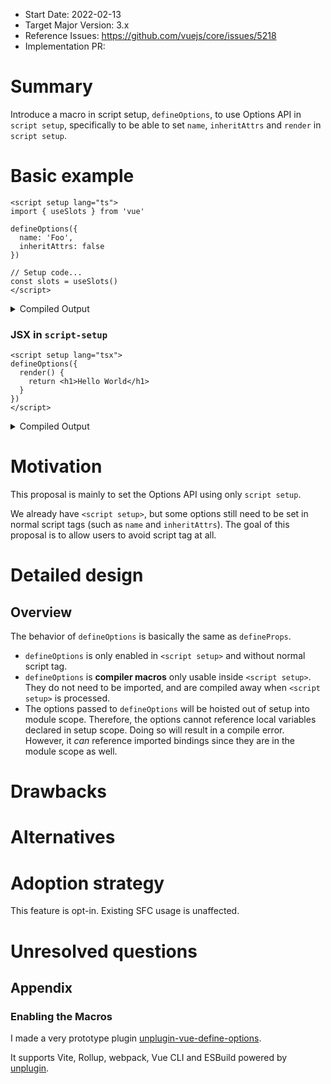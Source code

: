 - Start Date: 2022-02-13
- Target Major Version: 3.x
- Reference Issues: https://github.com/vuejs/core/issues/5218
- Implementation PR:

# Summary

Introduce a macro in script setup, `defineOptions`, to use Options API in `script setup`, specifically to be able to set `name`, `inheritAttrs` and `render` in `script setup`.

# Basic example

```vue
<script setup lang="ts">
import { useSlots } from 'vue'

defineOptions({
  name: 'Foo',
  inheritAttrs: false
})

// Setup code...
const slots = useSlots()
</script>
```

<details>
<summary>Compiled Output</summary>

```js
const __default__ = {
  name: 'Foo',
  inheritAttrs: false
}
const setup = () => {
  const slots = useSlots()
  return { slots }
}
export default Object.assign(__default__, {
  setup
})
```

</details>

### JSX in `script-setup`

```vue
<script setup lang="tsx">
defineOptions({
  render() {
    return <h1>Hello World</h1>
  }
})
</script>
```

<details>
<summary>Compiled Output</summary>

With [Babel plugin](https://github.com/vuejs/babel-plugin-jsx).

```js
const __default__ = {
  render() {
    return h('h1', {}, () => 'Hello World')
  }
}
const setup = () => {}
export default Object.assign(__default__, {
  setup
})
```

</details>

# Motivation

This proposal is mainly to set the Options API using only `script setup`.

We already have `<script setup>`, but some options still need to be set in normal script tags (such as `name` and `inheritAttrs`). The goal of this proposal is to allow users to avoid script tag at all.

# Detailed design

## Overview

The behavior of `defineOptions` is basically the same as `defineProps`.

- `defineOptions` is only enabled in `<script setup>` and without normal script tag.
- `defineOptions` is **compiler macros** only usable inside `<script setup>`. They do not need to be imported, and are compiled away when `<script setup>` is processed.
- The options passed to `defineOptions` will be hoisted out of setup into module scope. Therefore, the options cannot reference local variables declared in setup scope. Doing so will result in a compile error. However, it _can_ reference imported bindings since they are in the module scope as well.

# Drawbacks

# Alternatives

# Adoption strategy

This feature is opt-in. Existing SFC usage is unaffected.

# Unresolved questions

## Appendix

### Enabling the Macros

I made a very prototype plugin [unplugin-vue-define-options](https://github.com/sxzz/unplugin-vue-define-options).

It supports Vite, Rollup, webpack, Vue CLI and ESBuild powered by [unplugin](https://github.com/unjs/unplugin).
